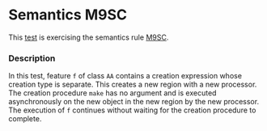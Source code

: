 # Semantics M9SC

This [test](.) is exercising the semantics rule [M9SC](../Readme.md).

### Description

In this test, feature `f` of class `AA` contains a creation expression whose creation type is separate. This creates a new region with a new processor. The creation procedure `make` has no argument and is executed asynchronously on the new object in the new region by the new processor. The execution of `f` continues without waiting for the creation procedure to complete.
